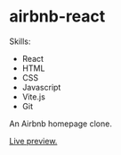 # airbnb-react

Skills:
- React
- HTML
- CSS
- Javascript
- Vite.js
- Git

An Airbnb homepage clone.

[Live preview.](https://waleedhussein4.github.io/airbnb-react/)

